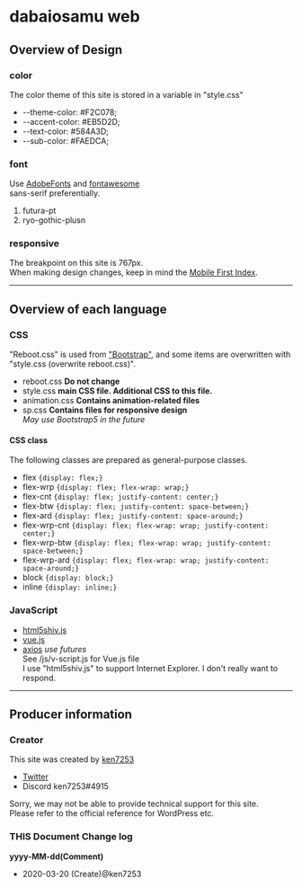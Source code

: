# dabaiosamu web  

## Overview of Design  
### color
The color theme of this site is stored in a variable in "style.css"  
- --theme-color: #F2C078;  
- --accent-color: #EB5D2D;  
- --text-color: #584A3D;  
- --sub-color: #FAEDCA;  

### font
Use [AdobeFonts](https://fonts.adobe.com/) and [fontawesome](https://fontawesome.com/)  
sans-serif preferentially.  
1. futura-pt  
2. ryo-gothic-plusn  
  
### responsive
The breakpoint on this site is 767px.  
When making design changes, keep in mind the [Mobile First Index](https://developers.google.com/search/mobile-sites/mobile-first-indexing).  

***  

## Overview of each language  
### CSS  
"Reboot.css" is used from ["Bootstrap"](https://getbootstrap.jp/), and some items are overwritten with "style.css (overwrite reboot.css)".  
- reboot.css **Do not change**  
- style.css **main CSS file. Additional CSS to this file.**  
- animation.css **Contains animation-related files**  
- sp.css **Contains files for responsive design**  
*May use Bootstrap5 in the future*  
  
#### CSS class
The following classes are prepared as general-purpose classes.  
  
- flex `{display: flex;}`
- flex-wrp `{display: flex; flex-wrap: wrap;}`
- flex-cnt `{display: flex; justify-content: center;}`
- flex-btw `{display: flex; justify-content: space-between;}`
- flex-ard `{display: flex; justify-content: space-around;}`
- flex-wrp-cnt `{display: flex; flex-wrap: wrap; justify-content: center;}`
- flex-wrp-btw `{display: flex; flex-wrap: wrap; justify-content: space-between;}`
- flex-wrp-ard `{display: flex; flex-wrap: wrap; justify-content: space-around;}`
- block `{display: block;}`
- inline `{display: inline;}`
  
### JavaScript  
- [html5shiv.js](https://github.com/aFarkas/html5shiv)  
- [vue.js](https://jp.vuejs.org/)  
- [axios](https://github.com/axios/axios) *use futures*  
See /js/v-script.js for Vue.js file  
I use "html5shiv.js" to support Internet Explorer. I don't really want to respond.  
  
***

## Producer information  
### Creator  
This site was created by [ken7253](https://dairoku-studio.com)  
- [Twitter](https://twitter.com/ken7253_)  
- Discord ken7253#4915  
  
Sorry, we may not be able to provide technical support for this site.  
Please refer to the official reference for WordPress etc.  

### THIS Document Change log
**yyyy-MM-dd(Comment)**  

- 2020-03-20 (Create)@ken7253  